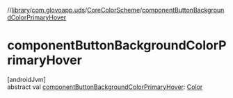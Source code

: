 //[library](../../../index.md)/[com.glovoapp.uds](../index.md)/[CoreColorScheme](index.md)/[componentButtonBackgroundColorPrimaryHover](component-button-background-color-primary-hover.md)

# componentButtonBackgroundColorPrimaryHover

[androidJvm]\
abstract val [componentButtonBackgroundColorPrimaryHover](component-button-background-color-primary-hover.md): [Color](https://developer.android.com/reference/kotlin/androidx/compose/ui/graphics/Color.html)

